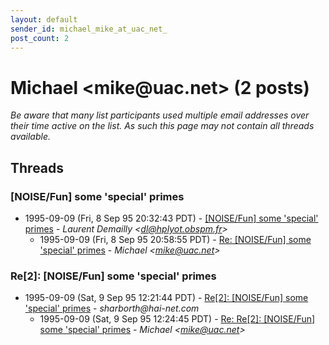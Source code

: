 ```yaml
---
layout: default
sender_id: michael_mike_at_uac_net_
post_count: 2
---
```


# Michael <mike<span>@</span>uac.net> (2 posts)

_Be aware that many list participants used multiple email addresses over their time active on the list. As such this page may not contain all threads available._

## Threads

### [NOISE/Fun] some 'special' primes
+ 1995-09-09 (Fri, 8 Sep 95 20:32:43 PDT) - [[NOISE/Fun] some 'special' primes](/archive/1995/09/1bc9a83f04d4fbdaeab769c8d4060c87db6bfded5e4d9a7ed0e20a19852d2fe1) - _Laurent Demailly \<dl@hplyot.obspm.fr\>_
  + 1995-09-09 (Fri, 8 Sep 95 20:58:55 PDT) - [Re: [NOISE/Fun] some 'special' primes](/archive/1995/09/c609e45e76028601241cde61a31ca3ffffd6ec3df432f3996c970b2c1163781c) - _Michael \<mike@uac.net\>_

### Re[2]: [NOISE/Fun] some 'special' primes
+ 1995-09-09 (Sat, 9 Sep 95 12:21:44 PDT) - [Re[2]: [NOISE/Fun] some 'special' primes](/archive/1995/09/489c4432c6fff430a607ed89d5c7d0844952b2875c11b1ff7384b8dbd1510cb3) - _sharborth@hai-net.com_
  + 1995-09-09 (Sat, 9 Sep 95 12:24:45 PDT) - [Re: Re[2]: [NOISE/Fun] some 'special' primes](/archive/1995/09/d9af1f6a008ad811d9430d477d6d1d41e6a57ccfaac6cdf1891baef528692003) - _Michael \<mike@uac.net\>_

